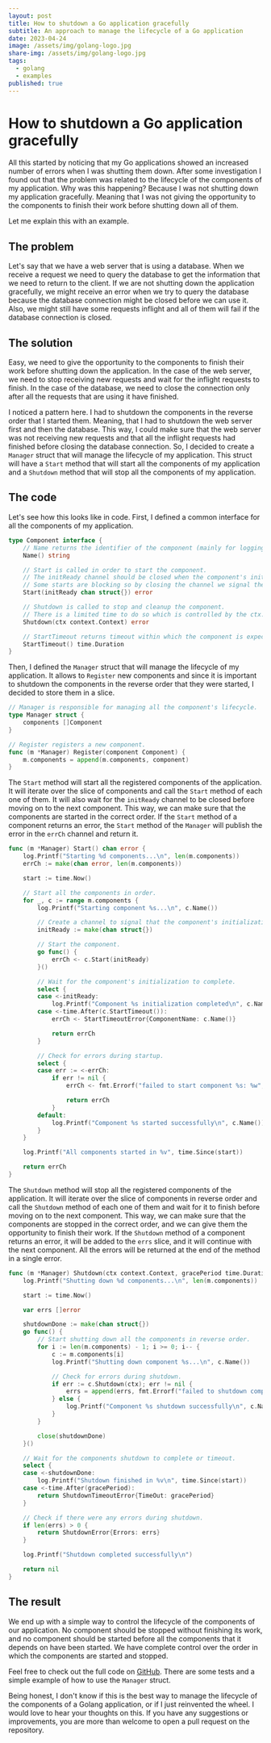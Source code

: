 ```yaml
---
layout: post
title: How to shutdown a Go application gracefully 
subtitle: An approach to manage the lifecycle of a Go application
date: 2023-04-24
image: /assets/img/golang-logo.jpg
share-img: /assets/img/golang-logo.jpg
tags:
  - golang
  - examples
published: true
---
```


# How to shutdown a Go application gracefully

All this started by noticing that my Go applications showed an increased number of errors when I was shutting them down. 
After some investigation I found out that the problem was related to the lifecycle of the components of my application.
Why was this happening? Because I was not shutting down my application gracefully. Meaning that I was not giving the
opportunity to the components to finish their work before shutting down all of them. 

Let me explain this with an example.

## The problem

Let's say that we have a web server that is using a database. When we receive a request we need to query the database to get
the information that we need to return to the client. If we are not shutting down the application gracefully, we might
receive an error when we try to query the database because the database connection might be closed before we can use it.
Also, we might still have some requests inflight and all of them will fail if the database connection is closed.

## The solution

Easy, we need to give the opportunity to the components to finish their work before shutting down the application.
In the case of the web server, we need to stop receiving new requests and wait for the inflight requests to finish.
In the case of the database, we need to close the connection only after all the requests that are using it have finished.

I noticed a pattern here. I had to shutdown the components in the reverse order that I started them. Meaning, that I had
to shutdown the web server first and then the database. This way, I could make sure that the web server was not receiving
new requests and that all the inflight requests had finished before closing the database connection. So, I decided to create
a `Manager` struct that will manage the lifecycle of my application. This struct will have a `Start` method that will start
all the components of my application and a `Shutdown` method that will stop all the components of my application.

## The code

Let's see how this looks like in code. First, I defined a common interface for all the components of my application.

```go
type Component interface {
	// Name returns the identifier of the component (mainly for logging purposes)
	Name() string

	// Start is called in order to start the component.
	// The initReady channel should be closed when the component's initialisation has finished. 
	// Some starts are blocking so by closing the channel we signal the manager that it can move on to the next component.
	Start(initReady chan struct{}) error

	// Shutdown is called to stop and cleanup the component.
	// There is a limited time to do so which is controlled by the ctx.
	Shutdown(ctx context.Context) error

	// StartTimeout returns timeout within which the component is expected to be start
	StartTimeout() time.Duration
}
```

Then, I defined the `Manager` struct that will manage the lifecycle of my application. It allows to `Register` new components
and since it is important to shutdown the components in the reverse order that they were started, I decided to store them
in a slice.

```go
// Manager is responsible for managing all the component's lifecycle.
type Manager struct {
	components []Component
}

// Register registers a new component.
func (m *Manager) Register(component Component) {
	m.components = append(m.components, component)
}
```

The `Start` method will start all the registered components of the application. It will iterate over the slice of components and call
the `Start` method of each one of them. It will also wait for the `initReady` channel to be closed before moving on to the
next component. This way, we can make sure that the components are started in the correct order. If the `Start` method of a
component returns an error, the `Start` method of the `Manager` will publish the error in the `errCh` channel and return it. 

```go
func (m *Manager) Start() chan error {
	log.Printf("Starting %d components...\n", len(m.components))
	errCh := make(chan error, len(m.components))

	start := time.Now()

	// Start all the components in order.
	for _, c := range m.components {
		log.Printf("Starting component %s...\n", c.Name())

		// Create a channel to signal that the component's initialization is done.
		initReady := make(chan struct{})

		// Start the component.
		go func() {
			errCh <- c.Start(initReady)
		}()

		// Wait for the component's initialization to complete.
		select {
		case <-initReady:
			log.Printf("Component %s initialization completed\n", c.Name())
		case <-time.After(c.StartTimeout()):
			errCh <- StartTimeoutError{ComponentName: c.Name()}

			return errCh
		}

		// Check for errors during startup.
		select {
		case err := <-errCh:
			if err != nil {
				errCh <- fmt.Errorf("failed to start component %s: %w", c.Name(), err)

				return errCh
			}
		default:
			log.Printf("Component %s started successfully\n", c.Name())
		}
	}

	log.Printf("All components started in %v", time.Since(start))

	return errCh
}
```

The `Shutdown` method will stop all the registered components of the application. It will iterate over the slice of components in reverse order and call
the `Shutdown` method of each one of them and wait for it to finish before moving on to the next component. 
This way, we can make sure that the components are stopped in the correct order, and we can give them the
opportunity to finish their work. If the `Shutdown` method of a component returns an error, it will be added to 
the `errs` slice, and it will continue with the next component. All the errors will be returned at the end of the method in a single error.

```go
func (m *Manager) Shutdown(ctx context.Context, gracePeriod time.Duration) error {
	log.Printf("Shutting down %d components...\n", len(m.components))

	start := time.Now()

	var errs []error

	shutdownDone := make(chan struct{})
	go func() {
		// Start shutting down all the components in reverse order.
		for i := len(m.components) - 1; i >= 0; i-- {
			c := m.components[i]
			log.Printf("Shutting down component %s...\n", c.Name())

			// Check for errors during shutdown.
			if err := c.Shutdown(ctx); err != nil {
				errs = append(errs, fmt.Errorf("failed to shutdown component %s: %w", c.Name(), err))
			} else {
				log.Printf("Component %s shutdown successfully\n", c.Name())
			}
		}

		close(shutdownDone)
	}()

	// Wait for the components shutdown to complete or timeout.
	select {
	case <-shutdownDone:
		log.Printf("Shutdown finished in %v\n", time.Since(start))
	case <-time.After(gracePeriod):
		return ShutdownTimeoutError{TimeOut: gracePeriod}
	}

	// Check if there were any errors during shutdown.
	if len(errs) > 0 {
		return ShutdownError{Errors: errs}
	}

	log.Printf("Shutdown completed successfully\n")

	return nil
}
```

## The result

We end up with a simple way to control the lifecycle of the components of our application. No component should be 
stopped without finishing its work, and no component should be started before all the components that it depends on
have been started. We have complete control over the order in which the components are started and stopped.

Feel free to check out the full code on [GitHub](https://github.com/JosemyDuarte/ComponentManager). There are some tests and 
a simple example of how to use the `Manager` struct. 

Being honest, I don't know if this is the best way to manage the lifecycle of the components of a Golang application, or if I 
just reinvented the wheel. I would love to hear your thoughts on this. If you have any suggestions or improvements, you 
are more than welcome to open a pull request on the repository.


